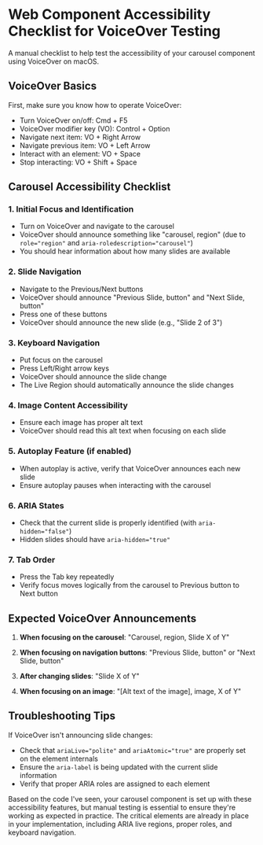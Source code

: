 # Web Component Accessibility Checklist for VoiceOver Testing

A manual checklist to help test the accessibility of your carousel component using VoiceOver on macOS.

## VoiceOver Basics

First, make sure you know how to operate VoiceOver:

- Turn VoiceOver on/off: Cmd + F5
- VoiceOver modifier key (VO): Control + Option
- Navigate next item: VO + Right Arrow
- Navigate previous item: VO + Left Arrow
- Interact with an element: VO + Space
- Stop interacting: VO + Shift + Space

## Carousel Accessibility Checklist

### 1. Initial Focus and Identification
- Turn on VoiceOver and navigate to the carousel
- VoiceOver should announce something like "carousel, region" (due to `role="region"` and `aria-roledescription="carousel"`)
- You should hear information about how many slides are available

### 2. Slide Navigation
- Navigate to the Previous/Next buttons
- VoiceOver should announce "Previous Slide, button" and "Next Slide, button"
- Press one of these buttons
- VoiceOver should announce the new slide (e.g., "Slide 2 of 3")

### 3. Keyboard Navigation
- Put focus on the carousel
- Press Left/Right arrow keys
- VoiceOver should announce the slide change
- The Live Region should automatically announce the slide changes

### 4. Image Content Accessibility
- Ensure each image has proper alt text
- VoiceOver should read this alt text when focusing on each slide

### 5. Autoplay Feature (if enabled)
- When autoplay is active, verify that VoiceOver announces each new slide
- Ensure autoplay pauses when interacting with the carousel

### 6. ARIA States
- Check that the current slide is properly identified (with `aria-hidden="false"`)
- Hidden slides should have `aria-hidden="true"`

### 7. Tab Order
- Press the Tab key repeatedly
- Verify focus moves logically from the carousel to Previous button to Next button

## Expected VoiceOver Announcements

1. **When focusing on the carousel**:
   "Carousel, region, Slide X of Y"

2. **When focusing on navigation buttons**:
   "Previous Slide, button" or "Next Slide, button"

3. **After changing slides**:
   "Slide X of Y"

4. **When focusing on an image**:
   "[Alt text of the image], image, X of Y"

## Troubleshooting Tips

If VoiceOver isn't announcing slide changes:

- Check that `ariaLive="polite"` and `ariaAtomic="true"` are properly set on the element internals
- Ensure the `aria-label` is being updated with the current slide information
- Verify that proper ARIA roles are assigned to each element

Based on the code I've seen, your carousel component is set up with these accessibility features, but manual testing is essential to ensure they're working as expected in practice. The critical elements are already in place in your implementation, including ARIA live regions, proper roles, and keyboard navigation.
